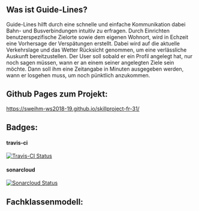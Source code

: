 ## Was ist Guide-Lines?
Guide-Lines hilft durch eine schnelle und einfache Kommunikation dabei Bahn- und Busverbindungen intuitiv zu erfragen.
Durch Einrichten benutzerspezifische Zielorte sowie dem eigenen Wohnort, wird in Echzeit eine Vorhersage der Verspätungen erstellt.
Dabei wird auf die aktuelle Verkehrslage und das Wetter Rücksicht genommen, um eine verlässliche Auskunft bereitzustellen.
Der User soll sobald er ein Profil angelegt hat, nur noch sagen müssen, wann er an einem seiner angelegten Ziele sein möchte.
Dann soll ihm eine Zeitangabe in Minuten ausgegeben werden, wann er losgehen muss, um noch pünktlich anzukommen.

## Github Pages zum Projekt:
https://sweihm-ws2018-19.github.io/skillproject-fr-31/

## Badges:
#### travis-ci
[![Travis-CI Status](https://travis-ci.org/sweIhm-ws2018-19/skillproject-fr-31.svg?branch=master)](https://travis-ci.org/sweIhm-ws2018-19/skillproject-fr-31)

#### sonarcloud
[![Sonarcloud Status](https://sonarcloud.io/api/project_badges/measure?project=sweIhm_ws2018_19:lieblingsfarbe&metric=alert_status)](https://sonarcloud.io/dashboard?id=alexa-skills-kit-samples%3Aguidelines)

## Fachklassenmodell:
